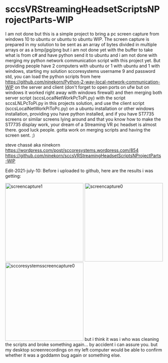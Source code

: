 # sccsVRStreamingHeadsetScriptsNProjectParts-WIP
I am not done but this is a simple project to bring a pc screen capture from windows 10 to ubuntu or ubuntu to ubuntu WIP. The screen capture is prepared in my solution to be sent as an array of bytes divided in multiple arrays or as a bmp/jpg/png but i am not done yet with the buffer to take what is from c# and have python send it to ubuntu and i am not done with merging my python network communication script with this project yet. But providing people have 2 computers with ubuntu or 1 with ubuntu and 1 with windows, starting my solution sccoresystems username 9 and password std, you can load the python scripts from here https://github.com/ninekorn/Python-2-way-local-network-communication-WIP on the server and client (don't forget to open ports on ufw but on windows it worked right away with windows firewall) and then merging both server script (sccsLocalNetWorkPcToPi.py) with the script sccsLNLPcToPi.py in this projects solution, and use the client script (sccsLocalNetWorkPiToPc.py) on a ubuntu installation or other windows installation, providing you have python installed, and if you have ST7735 screens or similar screens lying around and that you know how to make the ST7735 display work, your dream of a Streaming VR pc headset is almost there. good luck people. gotta work on merging scripts and having the screen sent. ;)

steve chassé aka ninekorn
https://wordpress.com/post/sccoresystems.wordpress.com/854
https://github.com/ninekorn/sccsVRStreamingHeadsetScriptsNProjectParts-WIP

Edit-2021-july-10: Before i uploaded to github, here are the results i was getting:

<a href="https://ibb.co/HFt38Dr"><img width=250 src="https://i.ibb.co/HFt38Dr/screencapture1.png" alt="screencapture1" border="0"></a> <a href="https://ibb.co/RCHpc6r"><img width=250 src="https://i.ibb.co/RCHpc6r/screencapture0.png" alt="screencapture0" border="0"></a> <a href="https://ibb.co/sVbRYzL"><img width=250 src="https://i.ibb.co/sVbRYzL/sccoresystemsscreencapture0.png" alt="sccoresystemsscreencapture0" border="0"></a>
but i think it was i who was cleaning the scripts and broke something again... by accident i can assure you. but my desktop screenrecordings on my left computer would be able to confirm whether it was a goddamn bug again or something else. 


